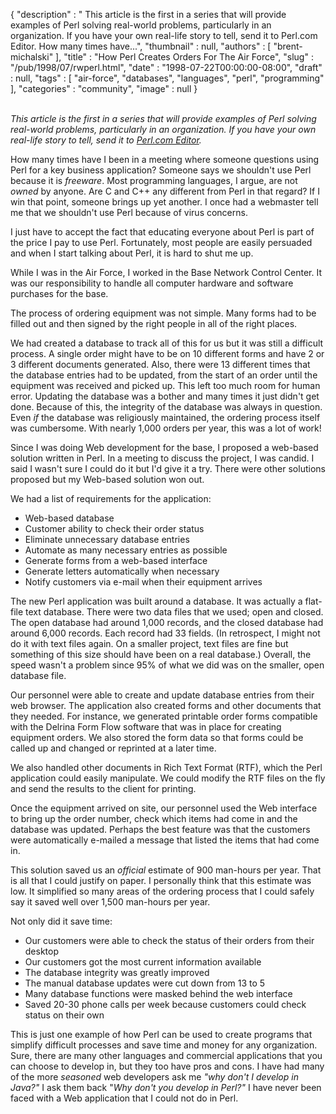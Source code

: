 {
   "description" : " This article is the first in a series that will provide examples of Perl solving real-world problems, particularly in an organization. If you have your own real-life story to tell, send it to Perl.com Editor. How many times have...",
   "thumbnail" : null,
   "authors" : [
      "brent-michalski"
   ],
   "title" : "How Perl Creates Orders For The Air Force",
   "slug" : "/pub/1998/07/rwperl.html",
   "date" : "1998-07-22T00:00:00-08:00",
   "draft" : null,
   "tags" : [
      "air-force",
      "databases",
      "languages",
      "perl",
      "programming"
   ],
   "categories" : "community",
   "image" : null
}





\
*This article is the first in a series that will provide examples of
Perl solving real-world problems, particularly in an organization. If
you have your own real-life story to tell, send it to [Perl.com
Editor](mailto:dale@songline.com).*

How many times have I been in a meeting where someone questions using
Perl for a key business application? Someone says we shouldn't use Perl
because it is *freeware*. Most programming languages, I argue, are not
*owned* by anyone. Are C and C++ any different from Perl in that regard?
If I win that point, someone brings up yet another. I once had a
webmaster tell me that we shouldn't use Perl because of virus concerns.

I just have to accept the fact that educating everyone about Perl is
part of the price I pay to use Perl. Fortunately, most people are easily
persuaded and when I start talking about Perl, it is hard to shut me up.

While I was in the Air Force, I worked in the Base Network Control
Center. It was our responsibility to handle all computer hardware and
software purchases for the base.

The process of ordering equipment was not simple. Many forms had to be
filled out and then signed by the right people in all of the right
places.

We had created a database to track all of this for us but it was still a
difficult process. A single order might have to be on 10 different forms
and have 2 or 3 different documents generated. Also, there were 13
different times that the database entries had to be updated, from the
start of an order until the equipment was received and picked up. This
left too much room for human error. Updating the database was a bother
and many times it just didn't get done. Because of this, the integrity
of the database was always in question. Even *if* the database was
religiously maintained, the ordering process itself was cumbersome. With
nearly 1,000 orders per year, this was a lot of work!

Since I was doing Web development for the base, I proposed a web-based
solution written in Perl. In a meeting to discuss the project, I was
candid. I said I wasn't sure I could do it but I'd give it a try. There
were other solutions proposed but my Web-based solution won out.

We had a list of requirements for the application:

-   Web-based database
-   Customer ability to check their order status
-   Eliminate unnecessary database entries
-   Automate as many necessary entries as possible
-   Generate forms from a web-based interface
-   Generate letters automatically when necessary
-   Notify customers via e-mail when their equipment arrives

The new Perl application was built around a database. It was actually a
flat-file text database. There were two data files that we used; open
and closed. The open database had around 1,000 records, and the closed
database had around 6,000 records. Each record had 33 fields. (In
retrospect, I might not do it with text files again. On a smaller
project, text files are fine but something of this size should have been
on a real database.) Overall, the speed wasn't a problem since 95% of
what we did was on the smaller, open database file.

Our personnel were able to create and update database entries from their
web browser. The application also created forms and other documents that
they needed. For instance, we generated printable order forms compatible
with the Delrina Form Flow software that was in place for creating
equipment orders. We also stored the form data so that forms could be
called up and changed or reprinted at a later time.

We also handled other documents in Rich Text Format (RTF), which the
Perl application could easily manipulate. We could modify the RTF files
on the fly and send the results to the client for printing.

Once the equipment arrived on site, our personnel used the Web interface
to bring up the order number, check which items had come in and the
database was updated. Perhaps the best feature was that the customers
were automatically e-mailed a message that listed the items that had
come in.

This solution saved us an *official* estimate of 900 man-hours per year.
That is all that I could justify on paper. I personally think that this
estimate was low. It simplified so many areas of the ordering process
that I could safely say it saved well over 1,500 man-hours per year.

Not only did it save time:

-   Our customers were able to check the status of their orders from
    their desktop
-   Our customers got the most current information available
-   The database integrity was greatly improved
-   The manual database updates were cut down from 13 to 5
-   Many database functions were masked behind the web interface
-   Saved 20-30 phone calls per week because customers could check
    status on their own

This is just one example of how Perl can be used to create programs that
simplify difficult processes and save time and money for any
organization. Sure, there are many other languages and commercial
applications that you can choose to develop in, but they too have pros
and cons. I have had many of the more *seasoned* web developers ask me
*"why don't I develop in Java?"* I ask them back "*Why don't you develop
in Perl?"* I have never been faced with a Web application that I could
not do in Perl.


